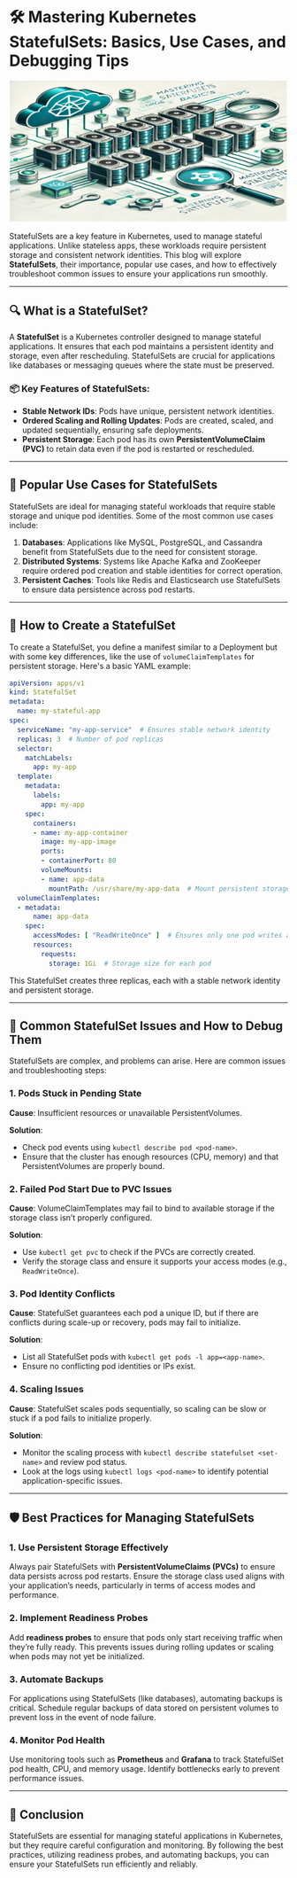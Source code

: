 
# 🛠️ **Mastering Kubernetes StatefulSets: Basics, Use Cases, and Debugging Tips**

![Statefulset](https://github.com/AlertMend/AlertMend.io/blob/main/blogs/images/Statefulset.png?raw=true)

StatefulSets are a key feature in Kubernetes, used to manage stateful applications. Unlike stateless apps, these workloads require persistent storage and consistent network identities. This blog will explore **StatefulSets**, their importance, popular use cases, and how to effectively troubleshoot common issues to ensure your applications run smoothly.

---

## 🔍 **What is a StatefulSet?**

A **StatefulSet** is a Kubernetes controller designed to manage stateful applications. It ensures that each pod maintains a persistent identity and storage, even after rescheduling. StatefulSets are crucial for applications like databases or messaging queues where the state must be preserved.

### 📦 **Key Features of StatefulSets**:

- **Stable Network IDs**: Pods have unique, persistent network identities.
- **Ordered Scaling and Rolling Updates**: Pods are created, scaled, and updated sequentially, ensuring safe deployments.
- **Persistent Storage**: Each pod has its own **PersistentVolumeClaim (PVC)** to retain data even if the pod is restarted or rescheduled.

---

## 🚀 **Popular Use Cases for StatefulSets**

StatefulSets are ideal for managing stateful workloads that require stable storage and unique pod identities. Some of the most common use cases include:

1. **Databases**: Applications like MySQL, PostgreSQL, and Cassandra benefit from StatefulSets due to the need for consistent storage.
2. **Distributed Systems**: Systems like Apache Kafka and ZooKeeper require ordered pod creation and stable identities for correct operation.
3. **Persistent Caches**: Tools like Redis and Elasticsearch use StatefulSets to ensure data persistence across pod restarts.

---

## 📝 **How to Create a StatefulSet**

To create a StatefulSet, you define a manifest similar to a Deployment but with some key differences, like the use of `volumeClaimTemplates` for persistent storage. Here's a basic YAML example:

```yaml
apiVersion: apps/v1
kind: StatefulSet
metadata:
  name: my-stateful-app
spec:
  serviceName: "my-app-service"  # Ensures stable network identity
  replicas: 3  # Number of pod replicas
  selector:
    matchLabels:
      app: my-app
  template:
    metadata:
      labels:
        app: my-app
    spec:
      containers:
      - name: my-app-container
        image: my-app-image
        ports:
        - containerPort: 80
        volumeMounts:
        - name: app-data
          mountPath: /usr/share/my-app-data  # Mount persistent storage
  volumeClaimTemplates:
  - metadata:
      name: app-data
    spec:
      accessModes: [ "ReadWriteOnce" ]  # Ensures only one pod writes at a time
      resources:
        requests:
          storage: 1Gi  # Storage size for each pod
```

This StatefulSet creates three replicas, each with a stable network identity and persistent storage.

---

## 🚨 **Common StatefulSet Issues and How to Debug Them**

StatefulSets are complex, and problems can arise. Here are common issues and troubleshooting steps:

### 1. **Pods Stuck in Pending State**

**Cause**: Insufficient resources or unavailable PersistentVolumes.

**Solution**:
- Check pod events using `kubectl describe pod <pod-name>`.
- Ensure that the cluster has enough resources (CPU, memory) and that PersistentVolumes are properly bound.

### 2. **Failed Pod Start Due to PVC Issues**

**Cause**: VolumeClaimTemplates may fail to bind to available storage if the storage class isn’t properly configured.

**Solution**:
- Use `kubectl get pvc` to check if the PVCs are correctly created.
- Verify the storage class and ensure it supports your access modes (e.g., `ReadWriteOnce`).

### 3. **Pod Identity Conflicts**

**Cause**: StatefulSet guarantees each pod a unique ID, but if there are conflicts during scale-up or recovery, pods may fail to initialize.

**Solution**:
- List all StatefulSet pods with `kubectl get pods -l app=<app-name>`.
- Ensure no conflicting pod identities or IPs exist.

### 4. **Scaling Issues**

**Cause**: StatefulSet scales pods sequentially, so scaling can be slow or stuck if a pod fails to initialize properly.

**Solution**:
- Monitor the scaling process with `kubectl describe statefulset <set-name>` and review pod status.
- Look at the logs using `kubectl logs <pod-name>` to identify potential application-specific issues.

---

## 🛡️ **Best Practices for Managing StatefulSets**

### 1. **Use Persistent Storage Effectively**

Always pair StatefulSets with **PersistentVolumeClaims (PVCs)** to ensure data persists across pod restarts. Ensure the storage class used aligns with your application’s needs, particularly in terms of access modes and performance.

### 2. **Implement Readiness Probes**

Add **readiness probes** to ensure that pods only start receiving traffic when they’re fully ready. This prevents issues during rolling updates or scaling when pods may not yet be initialized.

### 3. **Automate Backups**

For applications using StatefulSets (like databases), automating backups is critical. Schedule regular backups of data stored on persistent volumes to prevent loss in the event of node failure.

### 4. **Monitor Pod Health**

Use monitoring tools such as **Prometheus** and **Grafana** to track StatefulSet pod health, CPU, and memory usage. Identify bottlenecks early to prevent performance issues.

---

## 🚀 **Conclusion**

StatefulSets are essential for managing stateful applications in Kubernetes, but they require careful configuration and monitoring. By following the best practices, utilizing readiness probes, and automating backups, you can ensure your StatefulSets run efficiently and reliably.
